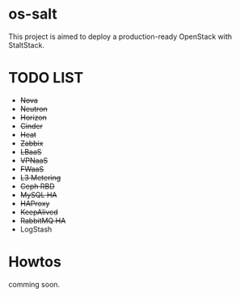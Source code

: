 # os-salt

This project is aimed to deploy a production-ready OpenStack with StaltStack. 

# TODO LIST

 - <del>Nova</del>
 - <del>Neutron</del>
 - <del>Horizon</del>
 - <del>Cinder<del>
 - <del>Heat</del>
 - <del>Zabbix</del>
 - <del>LBaaS</del>
 - <del>VPNaaS</del>
 - <del>FWaaS</del>
 - <del>L3 Metering</del>
 - <del>Ceph RBD</del>
 - <del>MySQL HA</del>
 - <del>HAProxy</del>
 - <del>KeepAlived</del>
 - <del>RabbitMQ HA</del>
 - LogStash

# Howtos

comming soon.

